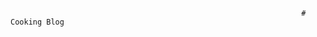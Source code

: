                                                                      # Cooking Blog
                                                                     
